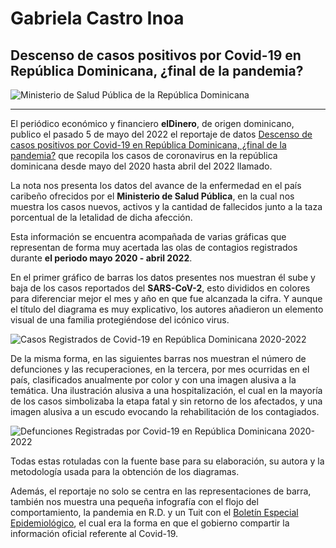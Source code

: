 
# Gabriela Castro Inoa
## Descenso de casos positivos por Covid-19 en República Dominicana, ¿final de la pandemia?


![Ministerio de Salud Pública de la República Dominicana](https://hospitalciudadjuanbosch.gob.do/wp-content/uploads/2020/05/FACHADA-DEL-MSP-1-3-960x637.jpg)

___

El periódico económico y financiero **elDinero**, de origen dominicano, publico el pasado 5 de mayo del 2022 el reportaje de datos [Descenso de casos positivos por Covid-19 en República Dominicana, ¿final de la pandemia?](https://eldinero.com.do/195857/descenso-de-casos-positivos-por-covid-19-en-republica-dominicana-final-de-la-pandemia/) que recopila los casos de coronavirus en la república dominicana desde mayo del 2020 hasta abril del 2022 llamado. 

La nota nos presenta los datos del avance de la enfermedad en el país caribeño ofrecidos por el **Ministerio de Salud Pública**, en la cual nos muestra los casos nuevos, activos y la cantidad de fallecidos junto a la taza porcentual de la letalidad de dicha afección.

Esta información se encuentra acompañada de varias gráficas que representan de forma muy acertada las olas de contagios registrados durante **el periodo mayo 2020 - abril 2022**.

En el primer gráfico de barras los datos presentes nos muestran él sube y baja de los casos reportados del **SARS-CoV-2**, esto divididos en colores para diferenciar mejor el mes y año en que fue alcanzada la cifra. Y aunque el título del diagrama es muy explicativo, los autores añadieron un elemento visual de una familia protegiéndose del icónico virus. 


![Casos Registrados de Covid-19 en República Dominicana 2020-2022](https://149562642.v2.pressablecdn.com/wp-content/uploads/casos-registrados-de-covid-19-en-republica-dominicana.jpg)


De la misma forma, en las siguientes barras nos muestran el número de defunciones y las recuperaciones, en la tercera, por mes ocurridas en el país, clasificados anualmente por color y con una imagen alusiva a la temática. Una ilustración alusiva a una hospitalización, el cual en la mayoría de los casos simbolizaba la etapa fatal y sin retorno de los afectados, y una imagen alusiva a un escudo evocando la rehabilitación de los contagiados.


![Defunciones Registradas por Covid-19 en República Dominicana 2020-2022](https://149562642.v2.pressablecdn.com/wp-content/uploads/defunciones-mensuales-por-covid-19-en-Republica-Dominicana-750x354.jpg)


Todas estas rotuladas con la fuente base para su elaboración, su autora y la metodología usada para la obtención de los diagramas.  

Además, el reportaje no solo se centra en las representaciones de barra, también nos muestra una pequeña infografía con el flojo del comportamiento, la pandemia en R.D. y un Tuit con el [Boletín Especial Epidemiológico](https://coronavirusrd.gob.do/documentos/boletines/), el cual era la forma en que el gobierno compartir la información oficial referente al Covid-19. 
